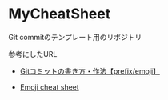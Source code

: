 # MyCheatSheet

Git commitのテンプレート用のリポジトリ

参考にしたURL
- [Gitコミットの書き方・作法【prefix/emoji】]('https://suwaru.tokyo/%E3%80%90%E5%BF%85%E9%A0%88%E3%80%91git%E3%82%B3%E3%83%9F%E3%83%83%E3%83%88%E3%81%AE%E6%9B%B8%E3%81%8D%E6%96%B9%E3%83%BB%E4%BD%9C%E6%B3%95%E3%80%90prefix-emoji%E3%80%91/#anc_24')

- [Emoji cheat sheet]('https://www.webfx.com/tools/emoji-cheat-sheet/')
